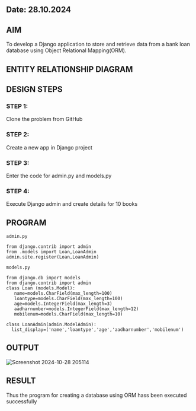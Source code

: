 ## Date: 28.10.2024

## AIM
To develop a Django application to store and retrieve data from a bank loan database using Object Relational Mapping(ORM).

## ENTITY RELATIONSHIP DIAGRAM



## DESIGN STEPS

### STEP 1:
Clone the problem from GitHub

### STEP 2:
Create a new app in Django project

### STEP 3:
Enter the code for admin.py and models.py

### STEP 4:
Execute Django admin and create details for 10 books

## PROGRAM
```
admin.py

from django.contrib import admin
from .models import Loan,LoanAdmin
admin.site.register(Loan,LoanAdmin)

models.py

from django.db import models
from django.contrib import admin
class Loan (models.Model):
   name=models.CharField(max_length=100)
   loantype=models.CharField(max_length=100)
   age=models.IntegerField(max_length=3)
   aadharnumber=models.IntegerField(max_length=12)
   mobilenum=models.CharField(max_length=10)

class LoanAdmin(admin.ModelAdmin):
  list_display=('name','loantype','age','aadharnumber','mobilenum')
```

## OUTPUT
![Screenshot 2024-10-28 205114](https://github.com/user-attachments/assets/26f402f5-08e8-434d-96ea-8dc7aaccc9e7)



## RESULT
Thus the program for creating a database using ORM hass been executed successfully
